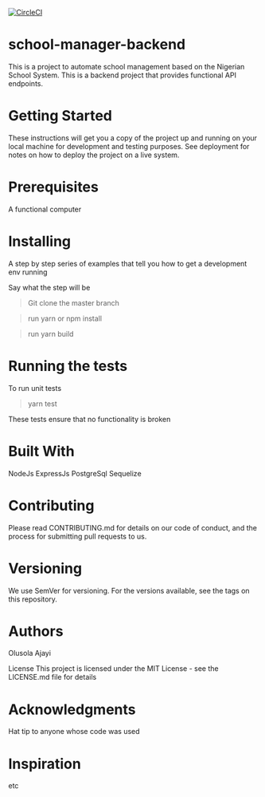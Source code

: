 [![CircleCI](https://circleci.com/gh/ebzeal/school-manager-backend/tree/develop.svg?style=svg)](https://circleci.com/gh/ebzeal/school-manager-backend/tree/develop)



# school-manager-backend

This is a project to automate school management based on the Nigerian School System. This is a backend project that provides functional API endpoints.

# Getting Started
These instructions will get you a copy of the project up and running on your local machine for development and testing purposes. See deployment for notes on how to deploy the project on a live system.

# Prerequisites
A functional computer

# Installing
A step by step series of examples that tell you how to get a development env running

Say what the step will be

> Git clone the master branch

> run yarn or npm install

> run yarn build


# Running the tests
To run unit tests 
> yarn test

These tests ensure that no functionality is broken

# Built With
NodeJs
ExpressJs
PostgreSql
Sequelize

# Contributing
Please read CONTRIBUTING.md for details on our code of conduct, and the process for submitting pull requests to us.

# Versioning
We use SemVer for versioning. For the versions available, see the tags on this repository.

# Authors
Olusola Ajayi

License
This project is licensed under the MIT License - see the LICENSE.md file for details

# Acknowledgments
Hat tip to anyone whose code was used

# Inspiration
etc
